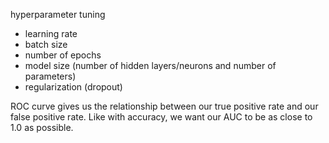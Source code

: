 
hyperparameter tuning
  + learning rate
  + batch size
  + number of epochs
  + model size (number of hidden layers/neurons and number of parameters)
  + regularization (dropout)



ROC curve gives us the relationship between our true positive rate and our false positive rate. Like with accuracy, we want our AUC to be as close to 1.0 as possible.
